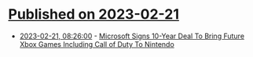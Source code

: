 # [Published on 2023-02-21](index.md)

* [2023-02-21, 08:26:00](https://games.slashdot.org/story/23/02/21/0825239/microsoft-signs-10-year-deal-to-bring-future-xbox-games-including-call-of-duty-to-nintendo?utm_source=rss1.0mainlinkanon&utm_medium=feed) - [Microsoft Signs 10-Year Deal To Bring Future Xbox Games Including Call of Duty To Nintendo](https://games.slashdot.org/story/23/02/21/0825239/microsoft-signs-10-year-deal-to-bring-future-xbox-games-including-call-of-duty-to-nintendo?utm_source=rss1.0mainlinkanon&utm_medium=feed)
